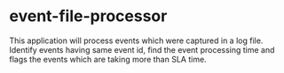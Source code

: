 # event-file-processor
This application will process events which were captured in a log file. Identify events having same event id, find the event processing time and flags the events which are taking more than SLA time. 
